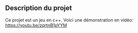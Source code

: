 ## Description du projet

Ce projet est un jeu en c++. Voici une démonstration en vidéo:
https://youtu.be/zqrtnB1pYYM
